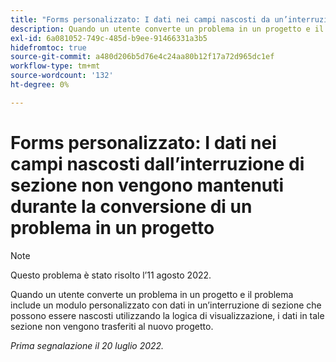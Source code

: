 ```yaml
---
title: "Forms personalizzato: I dati nei campi nascosti da un’interruzione di sezione non vengono mantenuti durante la conversione di un problema in un progetto"
description: Quando un utente converte un problema in un progetto e il problema include un modulo personalizzato con dati in un’interruzione di sezione che possono essere nascosti utilizzando la logica di visualizzazione, i dati in tale sezione non vengono trasferiti al nuovo progetto.
exl-id: 6a081052-749c-485d-b9ee-91466331a3b5
hidefromtoc: true
source-git-commit: a480d206b5d76e4c24aa80b12f17a72d965dc1ef
workflow-type: tm+mt
source-wordcount: '132'
ht-degree: 0%

---
```


# Forms personalizzato: I dati nei campi nascosti dall’interruzione di sezione non vengono mantenuti durante la conversione di un problema in un progetto

>[!NOTE]
>
> Questo problema è stato risolto l’11 agosto 2022.

Quando un utente converte un problema in un progetto e il problema include un modulo personalizzato con dati in un’interruzione di sezione che possono essere nascosti utilizzando la logica di visualizzazione, i dati in tale sezione non vengono trasferiti al nuovo progetto.

_Prima segnalazione il 20 luglio 2022._
